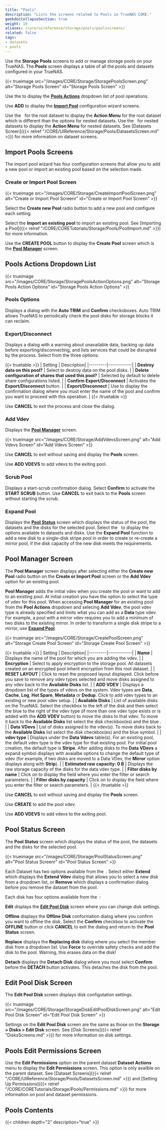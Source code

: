 ```yaml
---
title: "Pools"
description: "Lists the screens related to Pools in TrueNAS CORE."
geekdocCollapseSection: true
weight: 10
aliases: /core/uireference/storage/pools/poolsscreens/
related: false
tags:
- datasets
- pools
---
```



Use the **Storage Pools** screens to add or manage storage pools on your TrueNAS. 
The **Pools** screen displays a table of all the pools and datasets configured in your TrueNAS.

{{< trueimage src="/images/CORE/Storage/StoragePoolsScreen.png" alt="Storage Pools Screen" id="Storage Pools Screen" >}}

Use the <span class="iconify" data-icon="ci:settings-filled"></span> to display the [**Pools Actions**](#pools-actions-dropdown-list) dropdown list of pool operations.

Use **ADD** to display the [**Import Pool**](#import-pools-screens) configuration wizard screens.

Use the <i class="fa fa-ellipsis-v" aria-hidden="true" title="Options"></i>&nbsp; for the root dataset to display the **Action Menu** for the root dataset which is different than the options for nested datasets.
Use the <i class="fa fa-ellipsis-v" aria-hidden="true" title="Options"></i>&nbsp; for nested datasets to display the **Action Menu** for nested datasets.
See [Datasets Screen]({{< relref "/CORE/UIReference/Storage/Pools/DatasetsScreen.md" >}}) for more information on dataset screens.

## Import Pools Screens

The import pool wizard has four configuration screens that allow you to add a new pool or import an existing pool based on the selection made.

### Create or Import Pool Screen

{{< trueimage src="/images/CORE/Storage/CreateImportPoolScreen.png" alt="Create or Import Pool Screenr" id="Create or Import Pool Screen" >}}

Select the **Create new Pool** radio button to add a new pool and configure each setting.

Select the **Import an existing pool** to import an existing pool. See [Importing a Pool]({{< relref "/CORE/CORETutorials/Storage/Pools/PoolImport.md" >}}) for more information.

Use the **CREATE POOL** button to display the **Create Pool** screen which is the [**Pool Manager**](#pool-manager-screen) screen.

## Pools Actions Dropdown List

{{< trueimage src="/images/CORE/Storage/StoragePoolsActionOptions.png" alt="Storage Pools Action Options" id="Storage Pools Action Options" >}}

### Pools Options

Displays a dialog with the **Auto TRIM** and **Confirm** checkoboxes. Auto TRIM allows TrueNAS to periodically check the pool disks for storage blocks it can reclaim.

### Export/Disconnect

Displays a dialog with a warning about unavailable data, backing up data before exporting/disconnecting, and lists services that could be disrupted by the process. Select from the three options:

{{< truetable >}}
| Setting | Description|
|---------|------------|
| **Destroy data on this pool?** | Select to destroy data on the pool disks. |
| **Delete configuration of shares that used this pool?** | Selected by default to delete share configurations listed. |
| **Confirm Export/Disconnect** | Activates the **Export/Disconnect** button. |
| **Export/Disconnect** | Use to display the confirmation dialog where you must enter the name of the pool and confirm you want to proceed with this operation. |
{{< /truetable >}}

Use **CANCEL** to exit the process and close the dialog.

### Add Vdev

Displays the [**Pool Manager**](#pool-manager-screen) screen.

{{< trueimage src="/images/CORE/Storage/AddVdevsScreen.png" alt="Add Vdevs Screen" id="Add Vdevs Screen" >}}

Use **CANCEL** to exit without saving and display the **Pools** screen.

Use **ADD VDEVS** to add vdevs to the exiting pool.

### Scrub Pool

Displays a start-scrub confirmation dialog. Select **Confirm** to activate the **START SCRUB** button. Use **CANCEL** to exit back to the **Pools** screen without starting the scrub.

### Expand Pool

Displays the [**Pool Status**](#pool-status-screen) screen which displays the status of the pool, the datasets and the disks for the selected pool. Select the <i class="fa fa-ellipsis-v" aria-hidden="true" title="Options"></i>&nbsp; to display the options available to datasets and disks.
Use the **Expand Pool** function to add a new disk to a single-disk stripe pool in order to create or re-create a mirror pool, if the disk capacity of the new disk meets the requirements.

## Pool Manager Screen

The **Pool Manager** screen displays after selecting either the **Create new Pool** radio button on the **Create or Import Pool** screen or the **Add Vdev** option for an existing pool.

**Pool Manager** adds the initial vdev when you create the pool or want to add to an existing pool.
At initial creation you have the option to select the type of vdev for this pool.
When accessing **Pool Manager** for an existing pool from the **Pool Actions** dropdown and selecing **Add Vdev**, the pool vdev type is already specified and limits what you can add as a **Data** type vdev. For example, a pool with a mirror vdev requires you to add a minimum of two disks to the existing mirror. In order to transform a single disk stripe to a mirror, use [**Expand Pool**](#expand-pool).

{{< trueimage src="/images/CORE/Storage/CreatePoolScreen.png" alt="Storage Create Pool Screen" id="Storage Create Pool Screen" >}}

{{< truetable >}}
| Setting | Description|
|---------|------------|
| **Name** | Displays the name of the pool for which you are adding the vdev. |
| **Encryption** | Select to apply encryption to the storage pool. All datasets created on an encrypted pool inherit encryption from this root dataset. |
| **RESET LAYOUT** | Click to reset the proposed layout displayed. Click before you save to remove any vdev types selected and move disks assigned to any vdev back to the **Available Disks** list. |
| **ADD VDEV** | Displays a dropdown list of the types of vdevs on the system. Vdev types are **Data**, **Cache**, **Log**, **Hot Spare**, **Metadata** or **Dedup**. Click to add vdev types to an existing or new pool vdev setup. |
| **Available Disks** | List of available disks on the TrueNAS. Select the checkbox to the left of the disk and then select the blue <span class="iconify" data-icon="bytesize:arrow-right"></span> to the right of the vdev type (if more than one vdev type exists or is added with the **ADD VDEV** button) to move the disks to that vdev. To move it back to the **Available Disks** list select the disk checkbox(es) and the blue <span class="iconify" data-icon="bytesize:arrow-left"></span>. |
| **Data VDevs** | List of disks assigned to the vdev(s). To move disks back to the **Available Disks** list select the disk checkbox(es) and the blue <span class="iconify" data-icon="bytesize:arrow-left"></span> symbol. |
| **vdev type** | Displays under the **Data Vdevs** table(s). For an existing pool, the default vdev type is the vdev type for that existing pool. For initial pool creation, the default type is **Stripe**. After adding disks to the **Data VDevs** a <span class="iconify" data-icon="bxs:down-arrow"></span> expand symbol displays with avaialbe options to change the default type of vdev (for example, if two disks are moved to a Data VDev, the **Mirror** option displays along with **Strip**). |
| **Estimated raw capacity: 0 B** | Displays the raw storage capacity of the disks for the data vdev type.  |
| **Filter disks by name** | Click on to display the field where you enter the filter or search parameters. |
| **Filter disks by capacity** | Click on to display the field where you enter the filter or search parameters. |
{{< /truetable >}}

Use **CANCEL** to exit without saving and display the **Pools** screen.

Use **CREATE** to add the pool vdev.

Use **ADD VDEVS** to add vdevs to the exiting pool.

## Pool Status Screen

The **Pool Status** screen which displays the status of the pool, the datasets and the disks for the selected pool.

{{< trueimage src="/images/CORE/Storage/PoolStatusScreen.png" alt="Pool Status Screenr" id="Pool Status Screen" >}}

Each Dataset has two options available from the <i class="fa fa-ellipsis-v" aria-hidden="true" title="Options"></i>&nbsp;. Select either **Extend** which displays the **Extend Vdev** dialog that allows you to select a new disk from a dropdown list, or **Remove** which displays a confirmation dialog before you remove the dataset from the pool.

Each disk has four options available from the <i class="fa fa-ellipsis-v" aria-hidden="true" title="Options"></i>&nbsp;:

**Edit** displays the [**Edit Pool Disk**](#edit-pool-disk-screen) screen where you can change disk settings.

**Offline** displays the **Offline Disk** conformation dialog where you confirm you want to offline the disk. Select the **Confirm** checkbox to activate the **OFFLINE** button or click **CANCEL** to exit the dialog and return to the **Pool Status** screen.

**Replace** displays the **Replacing disk** dialog where you select the member disk from a dropdown list. Use **Force** to override safety checks and add the disk to the pool. Warning, this erases data on the disk!

**Detach** displays the **Detach Disk** dialog where you must select **Confirm** before the **DETACH** button activates. This detaches the disk from the pool.

## Edit Pool Disk Screen

The **Edit Pool Disk** screen displays disk configutation settings.

{{< trueimage src="/images/CORE/Storage/StorageDiskEditPoolDiskScreen.png" alt="Edit Pool Disk Screen" id="Edit Pool Disk Screen" >}}

Settings on the **Edit Pool Disk** screen are the same as those on the **Storage > Disks > Edit Disk** screen. See [Disk Screens]({{< relref "DisksScreens.md" >}}) for more information on disk settings.

## Pools Edit Permissions Screen

Use the **Edit Permissions** option on the parent dataset **Dataset Actions** menu to display the **Edit Permissions** screen. This option is only availble on the parent dataset. See [Dataset Screens]({{< relref "/CORE/UIReference/Storage/Pools/DatasetsScreen.md" >}}) and [Setting Up Permissions]({{< relref "/CORE/CORETutorials/Storage/Pools/Permissions.md" >}}) for more information on pool and dataset permissions.

<div class="noprint">

## Pools Contents

{{< children depth="2" description="true" >}}

</div>
